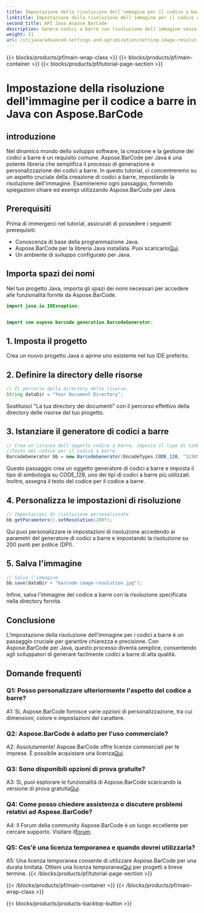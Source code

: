 ```yaml
---
title: Impostazione della risoluzione dell'immagine per il codice a barre in Java con Aspose.BarCode
linktitle: Impostazione della risoluzione dell'immagine per il codice a barre
second_title: API Java Aspose.BarCode
description: Genera codici a barre con risoluzione dell'immagine senza sforzo in Java con Aspose.BarCode. Personalizza le impostazioni per chiarezza e precisione.
weight: 11
url: /it/java/advanced-settings-and-optimization/setting-image-resolution-barcode/
---
```


{{< blocks/products/pf/main-wrap-class >}}
{{< blocks/products/pf/main-container >}}
{{< blocks/products/pf/tutorial-page-section >}}

# Impostazione della risoluzione dell'immagine per il codice a barre in Java con Aspose.BarCode

## introduzione

Nel dinamico mondo dello sviluppo software, la creazione e la gestione dei codici a barre è un requisito comune. Aspose.BarCode per Java è una potente libreria che semplifica il processo di generazione e personalizzazione dei codici a barre. In questo tutorial, ci concentreremo su un aspetto cruciale della creazione di codici a barre, impostando la risoluzione dell'immagine. Esamineremo ogni passaggio, fornendo spiegazioni chiare ed esempi utilizzando Aspose.BarCode per Java.

## Prerequisiti

Prima di immergerci nel tutorial, assicurati di possedere i seguenti prerequisiti:

- Conoscenza di base della programmazione Java.
-  Aspose.BarCode per la libreria Java installata. Puoi scaricarlo[Qui](https://releases.aspose.com/barcode/java/).
- Un ambiente di sviluppo configurato per Java.

## Importa spazi dei nomi

Nel tuo progetto Java, importa gli spazi dei nomi necessari per accedere alle funzionalità fornite da Aspose.BarCode.

```java
import java.io.IOException;


import com.aspose.barcode.generation.BarcodeGenerator;
```

## 1. Imposta il progetto

Crea un nuovo progetto Java o aprine uno esistente nel tuo IDE preferito.

## 2. Definire la directory delle risorse

```java
// Il percorso della directory delle risorse.
String dataDir = "Your Document Directory";
```

Sostituisci "La tua directory dei documenti" con il percorso effettivo della directory delle risorse del tuo progetto.

## 3. Istanziare il generatore di codici a barre

```java
// Crea un'istanza dell'oggetto codice a barre, imposta il tipo di simbologia su code128 e imposta il
//Testo del codice per il codice a barre
BarcodeGenerator bb = new BarcodeGenerator(EncodeTypes.CODE_128, "1234567");
```

Questo passaggio crea un oggetto generatore di codici a barre e imposta il tipo di simbologia su CODE_128, uno dei tipi di codici a barre più utilizzati. Inoltre, assegna il testo del codice per il codice a barre.

## 4. Personalizza le impostazioni di risoluzione

```java
// Impostazioni di risoluzione personalizzate
bb.getParameters().setResolution(200f);
```

Qui puoi personalizzare le impostazioni di risoluzione accedendo ai parametri del generatore di codici a barre e impostando la risoluzione su 200 punti per pollice (DPI).

## 5. Salva l'immagine

```java
// Salva l'immagine
bb.save(dataDir + "barcode-image-resolution.jpg");
```

Infine, salva l'immagine del codice a barre con la risoluzione specificata nella directory fornita.

## Conclusione

L'impostazione della risoluzione dell'immagine per i codici a barre è un passaggio cruciale per garantire chiarezza e precisione. Con Aspose.BarCode per Java, questo processo diventa semplice, consentendo agli sviluppatori di generare facilmente codici a barre di alta qualità.

## Domande frequenti

### Q1: Posso personalizzare ulteriormente l'aspetto del codice a barre?

A1: Sì, Aspose.BarCode fornisce varie opzioni di personalizzazione, tra cui dimensioni, colore e impostazioni del carattere.

### Q2: Aspose.BarCode è adatto per l'uso commerciale?

 A2: Assolutamente! Aspose.BarCode offre licenze commerciali per le imprese. È possibile acquistare una licenza[Qui](https://purchase.aspose.com/buy).

### Q3: Sono disponibili opzioni di prova gratuite?

 A3: Sì, puoi esplorare le funzionalità di Aspose.BarCode scaricando la versione di prova gratuita[Qui](https://releases.aspose.com/).

### Q4: Come posso chiedere assistenza o discutere problemi relativi ad Aspose.BarCode?

 A4: Il Forum della community Aspose.BarCode è un luogo eccellente per cercare supporto. Visitare il[forum](https://forum.aspose.com/c/barcode/13).

### Q5: Cos'è una licenza temporanea e quando dovrei utilizzarla?

 A5: Una licenza temporanea consente di utilizzare Aspose.BarCode per una durata limitata. Ottieni una licenza temporanea[Qui](https://purchase.aspose.com/temporary-license/) per progetti a breve termine.
{{< /blocks/products/pf/tutorial-page-section >}}

{{< /blocks/products/pf/main-container >}}
{{< /blocks/products/pf/main-wrap-class >}}

{{< blocks/products/products-backtop-button >}}
